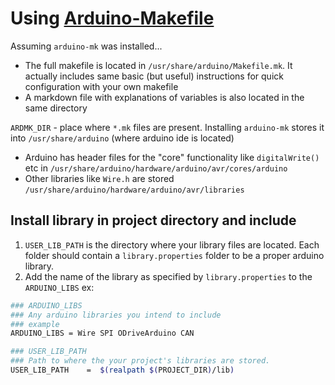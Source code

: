 # Using [Arduino-Makefile](https://github.com/sudar/Arduino-Makefile/tree/master)
Assuming `arduino-mk` was installed...
- The full makefile is located in `/usr/share/arduino/Makefile.mk`. It actually includes same basic (but useful) instructions for quick configuration with your own makefile
- A markdown file with explanations of variables is also located in the same directory

`ARDMK_DIR` - place where `*.mk` files are present. Installing `arduino-mk` stores it into `/usr/share/arduino` (where arduino ide is located)

- Arduino has header files for the "core" functionality like `digitalWrite()` etc in `/usr/share/arduino/hardware/arduino/avr/cores/arduino`
- Other libraries like `Wire.h` are stored `/usr/share/arduino/hardware/arduino/avr/libraries`

## Install library in project directory and include
1. `USER_LIB_PATH` is the directory where your library files are located. Each folder should contain a `library.properties` folder to be a proper arduino library.
2. Add the name of the library as specified by `library.properties` to the `ARDUINO_LIBS`
ex:
```bash
### ARDUINO_LIBS
### Any arduino libraries you intend to include
### example 
ARDUINO_LIBS = Wire SPI ODriveArduino CAN 

### USER_LIB_PATH
### Path to where the your project's libraries are stored.
USER_LIB_PATH    =  $(realpath $(PROJECT_DIR)/lib)
```